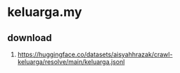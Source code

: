 # keluarga.my

## download

1. https://huggingface.co/datasets/aisyahhrazak/crawl-keluarga/resolve/main/keluarga.jsonl